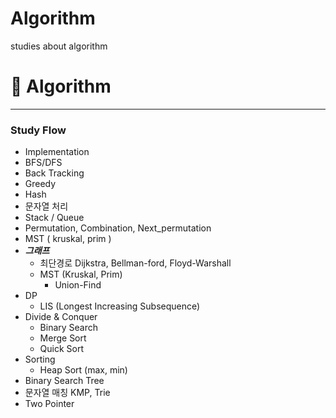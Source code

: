# Algorithm
studies about algorithm
# :chicken: Algorithm

---

### Study Flow

- Implementation
- BFS/DFS
- Back Tracking
- Greedy
- Hash
- 문자열 처리
- Stack / Queue
- Permutation, Combination, Next_permutation
- MST ( kruskal, prim )
- **_그래프_**
  - 최단경로 Dijkstra, Bellman-ford, Floyd-Warshall
  - MST (Kruskal, Prim)
    - Union-Find
- DP
  - LIS (Longest Increasing Subsequence)
- Divide & Conquer
  - Binary Search
  - Merge Sort
  - Quick Sort
- Sorting
  - Heap Sort (max, min)
- Binary Search Tree
- 문자열 매칭 KMP, Trie
- Two Pointer
